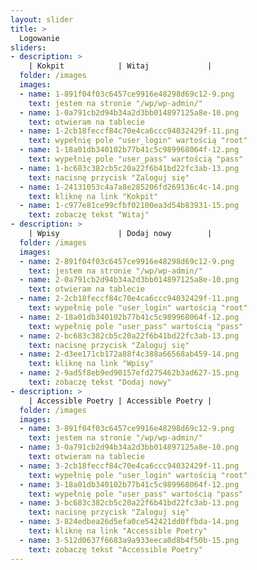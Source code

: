 ```yaml
---
layout: slider
title: >
  Logowanie
sliders:
- description: >
    | Kokpit            | Witaj             |
  folder: /images
  images:
  - name: 1-891f04f03c6457ce9916e48298d69c12-9.png
    text: jestem na stronie "/wp/wp-admin/"
  - name: 1-0a791cb2d94b34a2d3bb014897125a8e-10.png
    text: otwieram na tablecie
  - name: 1-2cb18feccf84c70e4ca6ccc94032429f-11.png
    text: wypełnię pole "user_login" wartością "root"
  - name: 1-18a01db340102b77b41c5c989968064f-12.png
    text: wypełnię pole "user_pass" wartością "pass"
  - name: 1-bc683c382cb5c20a22f6b41bd22fc3ab-13.png
    text: nacisnę przycisk "Zaloguj się"
  - name: 1-24131053c4a7a8e285206fd269136c4c-14.png
    text: kliknę na link "Kokpit"
  - name: 1-c977e81ce99cfbf02100ea3d54b83931-15.png
    text: zobaczę tekst "Witaj"
- description: >
    | Wpisy             | Dodaj nowy        |
  folder: /images
  images:
  - name: 2-891f04f03c6457ce9916e48298d69c12-9.png
    text: jestem na stronie "/wp/wp-admin/"
  - name: 2-0a791cb2d94b34a2d3bb014897125a8e-10.png
    text: otwieram na tablecie
  - name: 2-2cb18feccf84c70e4ca6ccc94032429f-11.png
    text: wypełnię pole "user_login" wartością "root"
  - name: 2-18a01db340102b77b41c5c989968064f-12.png
    text: wypełnię pole "user_pass" wartością "pass"
  - name: 2-bc683c382cb5c20a22f6b41bd22fc3ab-13.png
    text: nacisnę przycisk "Zaloguj się"
  - name: 2-d3ee171cb172a88f4c388a66568ab459-14.png
    text: kliknę na link "Wpisy"
  - name: 2-9ad5f8eb9ed90157efd275462b3ad627-15.png
    text: zobaczę tekst "Dodaj nowy"
- description: >
    | Accessible Poetry | Accessible Poetry |
  folder: /images
  images:
  - name: 3-891f04f03c6457ce9916e48298d69c12-9.png
    text: jestem na stronie "/wp/wp-admin/"
  - name: 3-0a791cb2d94b34a2d3bb014897125a8e-10.png
    text: otwieram na tablecie
  - name: 3-2cb18feccf84c70e4ca6ccc94032429f-11.png
    text: wypełnię pole "user_login" wartością "root"
  - name: 3-18a01db340102b77b41c5c989968064f-12.png
    text: wypełnię pole "user_pass" wartością "pass"
  - name: 3-bc683c382cb5c20a22f6b41bd22fc3ab-13.png
    text: nacisnę przycisk "Zaloguj się"
  - name: 3-824edbea26d5efa0ce542421dd0ffbda-14.png
    text: kliknę na link "Accessible Poetry"
  - name: 3-512d0637f6683a9a933eeca0d8b4f50b-15.png
    text: zobaczę tekst "Accessible Poetry"
---
```

